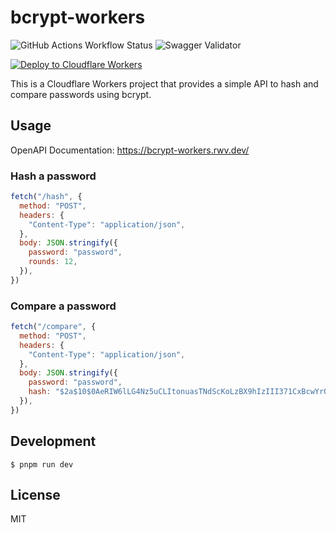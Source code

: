# bcrypt-workers

![GitHub Actions Workflow Status](https://img.shields.io/github/actions/workflow/status/rwv/bcrypt-workers/deploy.yml)
![Swagger Validator](https://img.shields.io/swagger/valid/3.0?specUrl=https%3A%2F%2Fbcrypt-workers.rwv.workers.dev%2Fopenapi.json)


[![Deploy to Cloudflare Workers](https://deploy.workers.cloudflare.com/button)](https://deploy.workers.cloudflare.com/?url=https://github.com/rwv/bcrypt-workers)

This is a Cloudflare Workers project that provides a simple API to hash and compare passwords using bcrypt.

## Usage

OpenAPI Documentation: https://bcrypt-workers.rwv.dev/

### Hash a password

```javascript
fetch("/hash", {
  method: "POST",
  headers: {
    "Content-Type": "application/json",
  },
  body: JSON.stringify({
    password: "password",
    rounds: 12,
  }),
})
```

### Compare a password

```javascript
fetch("/compare", {
  method: "POST",
  headers: {
    "Content-Type": "application/json",
  },
  body: JSON.stringify({
    password: "password",
    hash: "$2a$10$0AeRIW6lLG4Nz5uCLItonuasTNdScKoLzBX9hIzIII371CxBcwYrO",
  }),
})
```

## Development

```
$ pnpm run dev
```

## License

MIT
